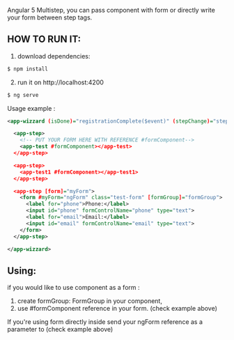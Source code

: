 Angular 5 Multistep, you can pass component with form or directly write your form between step tags. 

## HOW TO RUN IT: 

1) download dependencies:
```bash
$ npm install
```
2) run it on http://localhost:4200
```bash
$ ng serve
```


Usage example :

```xml
<app-wizzard (isDone)="registrationComplete($event)" (stepChange)="stepChange($event)">

  <app-step>
    <!-- PUT YOUR FORM HERE WITH REFERENCE #formComponent-->
    <app-test #formComponent></app-test>
  </app-step>

  <app-step>
    <app-test1 #formComponent></app-test1>
  </app-step>

  <app-step [form]="myForm">
    <form #myForm="ngForm" class="test-form" [formGroup]="formGroup">
      <label for="phone">Phone:</label>
      <input id="phone" formControlName="phone" type="text">
      <label for="email">Email:</label>
      <input id="email" formControlName="email" type="text">
    </form>
  </app-step>

</app-wizzard>
```
## Using: 
if you would like to use component as a form : 
1) create formGroup: FormGroup in your component, 
2) use #formComponent reference in your form. (check example above)

If you're using form directly inside <app-step> send your ngForm reference as a parameter to <app-step> (check example above)

